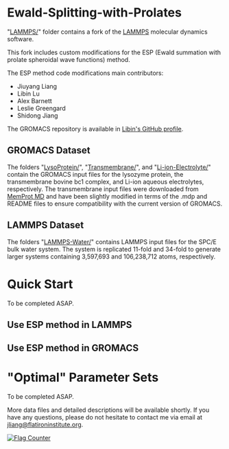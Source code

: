 # Ewald-Splitting-with-Prolates

"[LAMMPS/](./LAMMPS/)" folder contains a fork of the [LAMMPS](https://github.com/lammps/lammps) molecular dynamics software.

This fork includes custom modifications for the ESP (Ewald summation with prolate spheroidal wave functions) method.

The ESP method code modifications main contributors:
* Jiuyang Liang
* Libin Lu
* Alex Barnett
* Leslie Greengard
* Shidong Jiang

The GROMACS repository is available in [Libin's GitHub profile](https://github.com/lu1and10/Ewald-Splitting-with-Prolates).

## GROMACS Dataset
The folders "[LysoProtein/](./LysoProtein/)", "[Transmembrane/](./Transmembrane/)", and "[Li-ion-Electrolyte/](./Li-ion-Electrolyte/)" contain the GROMACS input files for the lysozyme protein, the transmembrane bovine bc1 complex, and Li-ion aqueous electrolytes, respectively. The transmembrane input files were downloaded from [MemProt MD](https://memprotmd.bioch.ox.ac.uk/_ref/mpstruc/transmembrane-proteins-alpha-helical/_sim/1sqq_default_dppc/Chain.D/) and have been slightly modified in terms of the .mdp and README files to ensure compatibility with the current version of GROMACS. 

## LAMMPS Dataset
The folders "[LAMMPS-Water/](./LAMMPS-Water)" contains LAMMPS input files for the SPC/E bulk water system. The system is replicated 11-fold and 34-fold to generate larger systems containing 3,597,693 and 106,238,712 atoms, respectively.  

# Quick Start
To be completed ASAP.

## Use ESP method in LAMMPS

## Use ESP method in GROMACS

# "Optimal" Parameter Sets
To be completed ASAP.

More data files and detailed descriptions will be available shortly. If you have any questions, please do not hesitate to contact me via email at jliang@flatironinstitute.org.

<a href="https://info.flagcounter.com/pz9h"><img src="https://s01.flagcounter.com/count2/pz9h/bg_FFFFFF/txt_000000/border_CCCCCC/columns_4/maxflags_12/viewers_0/labels_0/pageviews_0/flags_0/percent_0/" alt="Flag Counter" border="0"></a>
